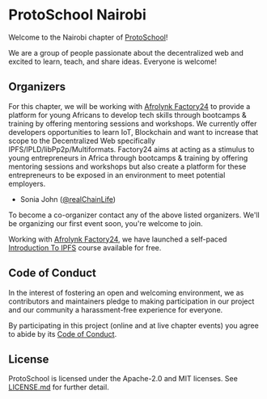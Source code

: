 # ProtoSchool Nairobi

Welcome to the Nairobi chapter of [ProtoSchool](https://proto.school)!

We are a group of people passionate about the decentralized web and excited to learn, teach, and share ideas. Everyone is welcome!

## Organizers

For this chapter, we will be working with [Afrolynk Factory24](https://factory24.org) to provide a platform for young Africans to develop tech skills through bootcamps & training by offering mentoring sessions and workshops. We currently offer developers opportunities to learn IoT, Blockchain and want to increase that scope to the Decentralized Web specifically IPFS/IPLD/libPp2p/Multiformats. Factory24 aims at acting as a stimulus to young entrepreneurs in Africa through bootcamps & training by offering mentoring sessions and workshops but also create a platform for these entrepreneurs to be exposed in an environment to meet potential employers.

* Sonia John ([@realChainLife](https://github.com/realChainLife))

To become a co-organizer contact any of the above listed organizers. We'll be organizing our first event soon, you're welcome to join.

Working with [Afrolynk Factory24](https://factory24.org), we have launched a self-paced [Introduction To IPFS](https://factory24.org/course/interplanetary-file-system-ipfs-course/) course available for free. 

## Code of Conduct

In the interest of fostering an open and welcoming environment, we as
contributors and maintainers pledge to making participation in our project and
our community a harassment-free experience for everyone.

By participating in this project (online and at live chapter events) you agree to abide by its [Code of Conduct](./CODE_OF_CONDUCT.md).

## License

ProtoSchool is licensed under the Apache-2.0 and MIT licenses. See [LICENSE.md](https://github.com/protoschool/nairobi/blob/master/LICENSE.md) for further detail.
